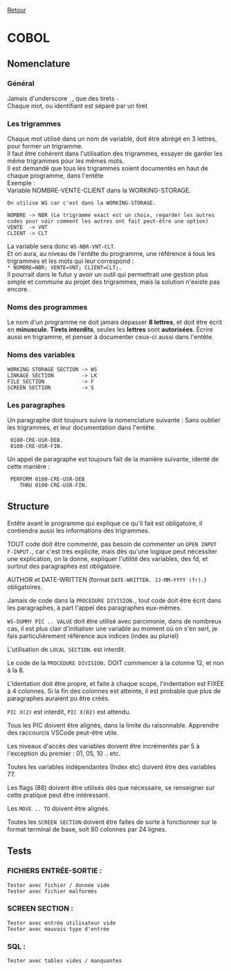 [Retour](.)
# COBOL
## Nomenclature
### Général
Jamais d'underscore `_`, que des tirets `-`<br>
Chaque mot, ou identifiant est séparé par un tiret
### Les trigrammes
Chaque mot utilisé dans un nom de variable, doit être abrégé en 3 lettres, pour former un trigramme.<br>
Il faut être cohérent dans l'utilisation des trigrammes, essayer de garder les même trigrammes pour les mêmes mots.<br>
Il est demandé que tous les trigrammes soient documentés en haut de chaque programme, dans l'entête <br>
Exemple : <br>
Variable NOMBRE-VENTE-CLIENT dans la WORKING-STORAGE.<br>
```
On utilise WS car c'est dans la WORKING-STORAGE.
```
```
NOMBRE -> NBR (Le trigramme exact est un choix, regarder les autres codes pour voir comment les autres ont fait peut-être une option)
VENTE  -> VNT
CLIENT -> CLT
```
La variable sera donc `WS-NBR-VNT-CLT`.<br>
Et on aura, au niveau de l'entête du programme, une référence à tous les trigrammes et les mots qui leur correspond :<br>
`* NOMBRE=NBR; VENTE=VNT; CLIENT=CLT;.`<br>
Il pourrait dans le futur y avoir un outil qui permettrait une gestion plus simple et commune au projet des trigrammes, mais la solution n'existe pas encore.
### Noms des programmes
Le nom d'un programme ne doit jamais dépasser **8 lettres**, et doit être écrit en **minuscule**. **Tirets interdits**, seules les **lettres** sont **autorisées**. Écrire aussi en trigramme, et penser à documenter ceux-ci aussi dans l'entête.
### Noms des variables
```
WORKING STORAGE SECTION -> WS
LINKAGE SECTION         -> LK
FILE SECTION            -> F
SCREEN SECTION          -> S
```
### Les paragraphes
Un paragraphe doit toujours suivre la nomenclature suivante : Sans oublier les trigrammes, et leur documentation dans l'entête. <br>
```
 0100-CRE-USR-DEB.
 0100-CRE-USR-FIN.
```
Un appel de paragraphe est toujours fait de la manière suivante, identé de cette manière :
```
 PERFORM 0100-CRE-USR-DEB
    THRU 0100-CRE-USR-FIN.
```
## Structure
Entête avant le programme qui explique ce qu'il fait est obligatoire, il contiendra aussi les informations des trigrammes.

TOUT code doit être commenté, pas besoin de commenter un `OPEN INPUT F-INPUT.`, car c'est très explicite, mais dès qu'une logique peut nécessiter une explication, on la donne, expliquer l'utilité des variables, des fd, et surtout des paragraphes est obligatoire.

AUTHOR et DATE-WRITTEN (format `DATE-WRITTEN. JJ-MM-YYYY (fr).`) obligatoires.

Jamais de code dans la `PROCEDURE DIVISION.`, tout code doit être écrit dans les paragraphes, à part l'appel des paragraphes eux-mêmes.

`WS-DUMMY PIC .. VALUE` doit être utilisé avec parcimonie, dans de nombreux cas, il est plus clair d'initialiser une variable au moment où on s'en sert, je fais particulièrement référence aux indices (index au pluriel)

L'utilisation de `LOCAL SECTION`. est interdit.

Le code de la `PROCEDURE DIVISION.` DOIT commencer à la colonne 12, et non à la 8.

L'identation doit être propre, et faite à chaque scope, l'indentation est FIXÉE à 4 colonnes. Si la fin des colonnes est atteinte, il est probable que plus de paragraphes auraient pu être créés.

`PIC X(2)` est interdit, `PIC X(02)` est attendu.

Tous les PIC doivent être alignés, dans la limite du raisonnable. Apprendre des raccourcis VSCode peut-être utile.

Les niveaux d'accès des variables doivent être incrémentés par 5 à l'exception du premier : 01, 05, 10 .. etc.

Toutes les variables indépendantes (Index etc) doivent être des variables 77.

Les flags (88) doivent être utilisés dès que nécessaire, se renseigner sur cette pratique peut être intéressant.

Les `MOVE .. TO` doivent être alignés.

Toutes les `SCREEN SECTION` doivent être faites de sorte à fonctionner sur le format terminal de base, soit 80 colonnes par 24 lignes.
## Tests
### FICHIERS ENTRÉE-SORTIE : 
```
Tester avec fichier / donnée vide
Tester avec fichier malformés
```
### SCREEN SECTION :
```
Tester avec entrée utilisateur vide
Tester avec mauvais type d'entrée
```
###	SQL :
```
Tester avec tables vides / manquantes
```